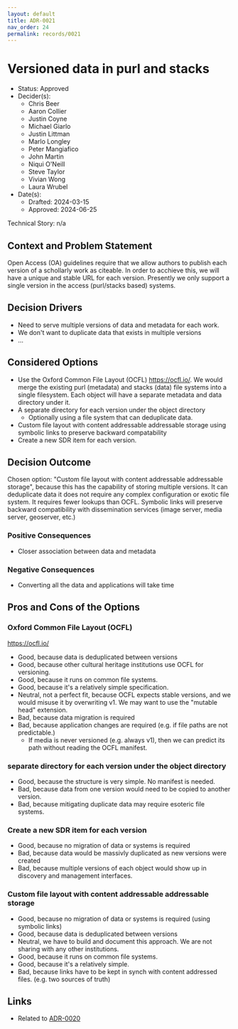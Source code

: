 ```yaml
---
layout: default
title: ADR-0021
nav_order: 24
permalink: records/0021
---
```

# Versioned data in purl and stacks

* Status: Approved
* Decider(s):
  * Chris Beer
  * Aaron Collier
  * Justin Coyne
  * Michael Giarlo
  * Justin Littman
  * Marlo Longley
  * Peter Mangiafico
  * John Martin
  * Niqui O'Neill
  * Steve Taylor
  * Vivian Wong
  * Laura Wrubel
* Date(s):
  * Drafted: 2024-03-15
  * Approved: 2024-06-25

Technical Story: n/a

## Context and Problem Statement <!-- required -->

Open Access (OA) guidelines require that we allow authors to publish each version of a schollarly work as citeable. In order to acchieve this, we will have a unique and stable URL for each version.  Presently we only support a single version in the access (purl/stacks based) systems.

## Decision Drivers <!-- optional -->

* Need to serve multiple versions of data and metadata for each work.
* We don't want to duplicate data that exists in multiple versions
* ... <!-- numbers of drivers can vary -->

## Considered Options

* Use the Oxford Common File Layout (OCFL) <https://ocfl.io/>.  We would merge the existing purl (metadata) and stacks (data) file systems into a single filesystem.  Each object will have a separate metadata and data directory under it.
* A separate directory for each version under the object directory
  * Optionally using a file system that can deduplicate data.
* Custom file layout with content addressable addressable storage using symbolic links to preserve backward compatability
* Create a new SDR item for each version.

## Decision Outcome

Chosen option: "Custom file layout with content addressable addressable storage", because this has the capability of storing multiple versions.  It can deduplicate data it does not require any complex configuration or exotic file system.  It requires fewer lookups than OCFL. Symbolic links will preserve backward compatibility with dissemination services (image server, media server, geoserver, etc.)

### Positive Consequences <!-- optional -->

* Closer association between data and metadata

### Negative Consequences <!-- optional -->

* Converting all the data and applications will take time

## Pros and Cons of the Options

### Oxford Common File Layout (OCFL)

<https://ocfl.io/>

* Good, because data is deduplicated between versions
* Good, because other cultural heritage institutions use OCFL for versioning.
* Good, because it runs on common file systems.
* Good, because it's a relatively simple specification.
* Neutral, not a perfect fit, because OCFL expects stable versions, and we would misuse it by overwriting v1. We may want to use the "mutable head" extension.
* Bad, because data migration is required
* Bad, because application changes are required (e.g. if file paths are not predictable.)
  * If media is never versioned (e.g. always v1), then we can predict its path without reading the OCFL manifest.

### separate directory for each version under the object directory

* Good, because the structure is very simple. No manifest is needed.
* Bad, because data from one version would need to be copied to another version.
* Bad, because mitigating duplicate data may require esoteric file systems.

### Create a new SDR item for each version

* Good, because no migration of data or systems is required
* Bad, because data would be massivly duplicated as new versions were created
* Bad, because multiple versions of each object would show up in discovery and management interfaces.

### Custom file layout with content addressable addressable storage

* Good, because no migration of data or systems is required (using symbolic links)
* Good, because data is deduplicated between versions
* Neutral, we have to build and document this approach. We are not sharing with any other institutions.
* Good, because it runs on common file systems.
* Good, because it's a relatively simple.
* Bad, because links have to be kept in synch with content addressed files. (e.g. two sources of truth)

## Links

* Related to [ADR-0020](0020-purl-fetcher-api.md)
